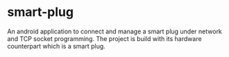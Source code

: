 # smart-plug
An android application to connect and manage a smart plug under network and TCP socket programming.
The project is build with its hardware counterpart which is a smart plug. 
